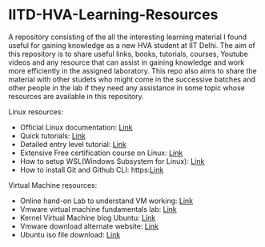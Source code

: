 # IITD-HVA-Learning-Resources
A repository consisting of the all the interesting learning material I found useful for gaining knowledge as a new HVA student at IIT Delhi.
The aim of this repository is to share useful links, books, tutorials, courses, Youtube videos and any resource that can assist in gaining knowledge and work more efficiently in the assigned laboratory.
This repo also aims to share the material with other studets who might come in the successive batches and other people in the lab if they need any assistance in some topic whose resources are available in this repository.


Linux resources: 
- Official Linux documentation: [Link](https://docs.kernel.org/)
- Quick tutorials: [Link](https://linuxjourney.com/)
- Detailed entry level tutorial: [Link](https://ryanstutorials.net/linuxtutorial/)
- Extensive Free certification course on Linux: [Link](https://training.linuxfoundation.org/training/introduction-to-linux/)
- How to setup WSL(Windows Subsystem for Linux): [Link](https://www.youtube.com/watch?v=eId6K8d0v6o)
- How to install Git and Github CLI: https:[Link](//www.youtube.com/watch?v=RvXr0zp3Z4k)

Virtual Machine resources: 
- Online hand-on Lab to understand VM working: [Link](https://www.cloudskillsboost.google/focuses/3563?parent=catalog)
- Vmware virtual machine fundamentals lab: [Link](https://labs.hol.vmware.com/HOL/catalog/lab/14606)
- Kernel Virtual Machine blog Ubuntu: [Link](https://ubuntu.com/blog/kvm-hyphervisor)
- Vmware download alternate website: [Link](https://archive.org/details/vmware-player-full-17.5.0-22583795_202402)
- Ubuntu iso file download: [Link](https://ubuntu.com/download/desktop)
